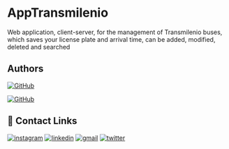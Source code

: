 # AppTransmilenio
Web application, client-server, for the management of Transmilenio buses, which saves your license plate and arrival time, can be added, modified, deleted and searched
## Authors
[![GitHub](https://img.shields.io/badge/GitHub-@AndMelox-181717?style=flat-square&logo=github)](https://github.com/AndMelox)

[![GitHub](https://img.shields.io/badge/GitHub-@sebastian11020-181717?style=flat-square&logo=github)](https://github.com/sebastian11020)

## 🔗 Contact Links
[![instagram](https://img.shields.io/badge/instagram-E4405F?style=for-the-badge&logo=instagram&logoColor=white)](https://www.instagram.com/meloavellaneda/)
[![linkedin](https://img.shields.io/badge/linkedin-0A66C2?style=for-the-badge&logo=linkedin&logoColor=white)](https://www.linkedin.com/public-profile/settings?lipi=urn%3Ali%3Apage%3Ad_flagship3_profile_self_edit_contact-info%3BD4a%2FAg5dTVqxs%2Bgl%2FCwAuw%3D%3D)
[![gmail](https://img.shields.io/badge/gmail-D14836?style=for-the-badge&logo=gmail&logoColor=white)](mailto:andrespipemelo@gmail.com)
[![twitter](https://img.shields.io/badge/twitter-1DA1F2?style=for-the-badge&logo=twitter&logoColor=white)](https://x.com/andresmelox)

